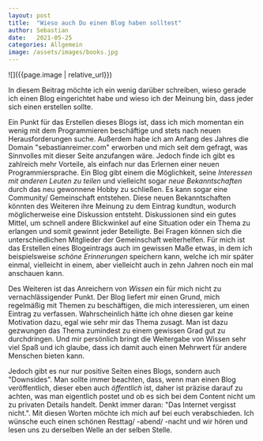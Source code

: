 ```yaml
---
layout: post
title:  "Wieso auch Du einen Blog haben solltest"
author: Sebastian
date:   2021-05-25 
categories: Allgemein
image: /assets/images/books.jpg
---
```




![]({{page.image | relative_url}})

In diesem Beitrag möchte ich ein wenig darüber schreiben, wieso gerade ich einen Blog eingerichtet habe und wieso ich der Meinung bin, dass jeder sich einen erstellen sollte.

Ein Punkt für das Erstellen dieses Blogs ist, dass ich mich momentan ein wenig mit dem Programmieren beschäftige und stets nach neuen Herausforderungen suche. Außerdem habe ich am Anfang des Jahres die Domain "sebastianreimer.com" erworben und mich seit dem gefragt, was Sinnvolles mit dieser Seite anzufangen wäre. Jedoch finde ich gibt es zahlreich mehr Vorteile, als einfach nur das Erlernen einer neuen Programmiersprache. Ein Blog gibt einem die Möglichkeit, seine *Interessen mit anderen Leuten zu teilen* und vielleicht sogar *neue Bekanntschaften* durch das neu gewonnene Hobby zu schließen. Es kann sogar eine Community/ Gemeinschaft entstehen. Diese neuen Bekanntschaften könnten des Weiteren ihre Meinung zu dem Eintrag kundtun, wodurch möglicherweise eine Diskussion entsteht. Diskussionen sind ein gutes Mittel, um schnell andere Blickwinkel auf eine Situation oder ein Thema zu erlangen und somit gewinnt jeder Beteiligte. Bei Fragen können sich die unterschiedlichen Mitglieder der Gemeinschaft weiterhelfen. Für mich ist das Erstellen eines Blogeintrags auch im gewissen Maße etwas, in dem ich beispielsweise *schöne Erinnerungen* speichern kann, welche ich mir später einmal, vielleicht in einem, aber vielleicht auch in zehn Jahren noch ein mal anschauen kann. 

Des Weiteren ist das Anreichern von *Wissen* ein für mich nicht zu vernachlässigender Punkt. Der Blog liefert mir einen Grund, mich regelmäßig mit Themen zu beschäftigen, die mich interessieren, um einen Eintrag zu verfassen. Wahrscheinlich hätte ich ohne diesen gar keine Motivation dazu, egal wie sehr mir das Thema zusagt. Man ist dazu gezwungen das Thema zumindest zu einem gewissen Grad gut zu durchdringen. Und mir persönlich bringt die Weitergabe von Wissen sehr viel Spaß und ich glaube, dass ich damit auch einen Mehrwert für andere Menschen bieten kann. 

Jedoch gibt es nur nur positive Seiten eines Blogs, sondern auch "Downsides". Man sollte immer beachten, dass, wenn man einen Blog veröffentlich, dieser eben auch *öffentlich* ist, daher ist präzise darauf zu achten, was man eigentlich postet und ob es sich bei dem Content nicht um zu privaten Details handelt. Denkt immer daran: "Das Internet vergisst nicht.". Mit diesen Worten möchte ich mich auf bei euch verabschieden. Ich wünsche euch einen schönen Resttag/ -abend/ -nacht und wir hören und lesen uns zu derselben Welle an der selben Stelle.

